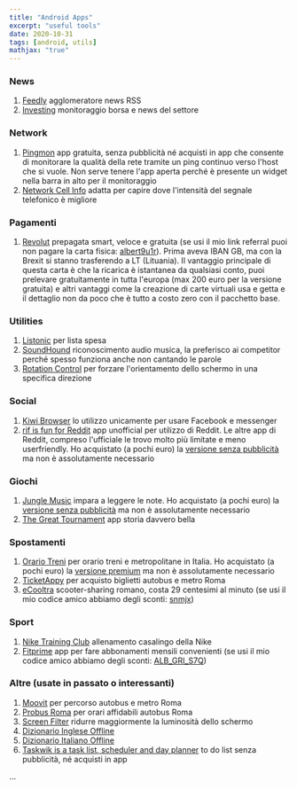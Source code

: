 ```yaml
---
title: "Android Apps"
excerpt: "useful tools"
date: 2020-10-31
tags: [android, utils]
mathjax: "true"
---
```



### News
1. [Feedly](https://play.google.com/store/apps/details?id=com.devhd.feedly) agglomeratore news RSS
1. [Investing](https://play.google.com/store/apps/details?id=com.fusionmedia.investing) monitoraggio borsa e news del settore

### Network
1. [Pingmon](https://play.google.com/store/apps/details?id=com.mishuto.pingtest) app gratuita, senza pubblicità né acquisti in app che consente di monitorare la qualità della rete tramite un ping continuo verso l'host che si vuole. Non serve tenere l'app aperta perché è presente un widget nella barra in alto per il monitoraggio
1. [Network Cell Info](https://play.google.com/store/apps/details?id=com.wilysis.cellinfolite) adatta per capire dove l'intensità del segnale telefonico è migliore

### Pagamenti
1. [Revolut](https://play.google.com/store/apps/details?id=com.revolut.revolut) prepagata smart, veloce e gratuita (se usi il mio link referral puoi non pagare la carta fisica: [albert9u1r](https://revolut.com/referral/albert9u1r)). Prima aveva IBAN GB, ma con la Brexit si stanno trasferendo a LT (Lituania). Il vantaggio principale di questa carta è che la ricarica è istantanea da qualsiasi conto, puoi prelevare gratuitamente in tutta l'europa (max 200 euro per la versione gratuita) e altri vantaggi come la creazione di carte virtuali usa e getta e il dettaglio non da poco che è tutto a costo zero con il pacchetto base.


### Utilities
1. [Listonic](https://play.google.com/store/apps/details?id=com.l) per lista spesa
1. [SoundHound](https://play.google.com/store/apps/details?id=com.melodis.midomiMusicIdentifier.freemium) riconoscimento audio musica, la preferisco ai competitor perché spesso funziona anche non cantando le parole
1. [Rotation Control](https://play.google.com/store/apps/details?id=org.crape.rotationcontrol) per forzare l'orientamento dello schermo in una specifica direzione

### Social
1. [Kiwi Browser](https://play.google.com/store/apps/details?id=com.kiwibrowser.browser) lo utilizzo unicamente per usare Facebook e messenger
1. [rif is fun for Reddit](https://play.google.com/store/apps/details?id=com.andrewshu.android.reddit) app unofficial per utilizzo di Reddit. Le altre app di Reddit, compreso l'ufficiale le trovo molto più limitate e meno userfriendly. Ho acquistato (a pochi euro) la [versione senza pubblicità](https://play.google.com/store/apps/details?id=com.andrewshu.android.redditdonation) ma non è assolutamente necessario

### Giochi
1. [Jungle Music](https://play.google.com/store/apps/details?id=air.junglemusicfree) impara a leggere le note. Ho acquistato (a pochi euro) la [versione senza pubblicità](https://play.google.com/store/apps/details?id=air.junglemusic) ma non è assolutamente necessario
1. [The Great Tournament](https://play.google.com/store/apps/details?id=org.hostedgames.greattournament) app storia davvero bella

### Spostamenti
1. [Orario Treni](https://play.google.com/store/apps/details?id=org.paoloconte.treni_lite) per orario treni e metropolitane in Italia. Ho acquistato (a pochi euro) la [versione premium](https://play.google.com/store/apps/details?id=it.itentropy.fswidget) ma non è assolutamente necessario
1. [TicketAppy](https://play.google.com/store/apps/details?id=it.xaos.android.ticketappy) per acquisto biglietti autobus e metro Roma
1. [eCooltra](https://play.google.com/store/apps/details?id=com.mobime.ecooltra) scooter-sharing romano, costa 29 centesimi al minuto (se usi il mio codice amico abbiamo degli sconti: [snmjx](https://ecooltra.page.link/L18y3mmvc5Ze93Nk7))


### Sport
1. [Nike Training Club](https://play.google.com/store/apps/details?id=com.nike.ntc) allenamento casalingo della Nike
1. [Fitprime](https://play.google.com/store/apps/details?id=com.checkmoov) app per fare abbonamenti mensili convenienti (se usi il mio codice amico abbiamo degli sconti: [ALB_GRI_S7Q](https://fitprime.com/magiclink))

### Altre (usate in passato o interessanti)
1. [Moovit](https://play.google.com/store/apps/details?id=com.tranzmate) per percorso autobus e metro Roma
1. [Probus Roma](https://play.google.com/store/apps/details?id=org.probusdev) per orari affidabili autobus Roma
1. [Screen Filter](https://play.google.com/store/apps/details?id=com.haxor) ridurre maggiormente la luminosità dello schermo
1. [Dizionario Inglese Offline](https://play.google.com/store/apps/details?id=livio.pack.lang.en_US)
1. [Dizionario Italiano Offline](https://play.google.com/store/apps/details?id=livio.pack.lang.it_IT)
1. [Taskwik is a task list, scheduler and day planner](https://play.google.com/store/apps/details?id=com.mishuto.todo.taskwik.alarm) to do list senza pubblicità, né acquisti in app




...
